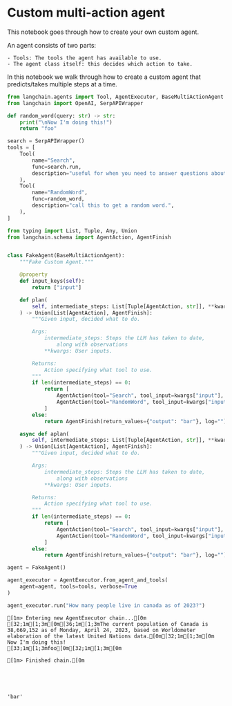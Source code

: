 # Custom multi-action agent

This notebook goes through how to create your own custom agent.

An agent consists of two parts:
    
    - Tools: The tools the agent has available to use.
    - The agent class itself: this decides which action to take.
        
        
In this notebook we walk through how to create a custom agent that predicts/takes multiple steps at a time.


```python
from langchain.agents import Tool, AgentExecutor, BaseMultiActionAgent
from langchain import OpenAI, SerpAPIWrapper
```


```python
def random_word(query: str) -> str:
    print("\nNow I'm doing this!")
    return "foo"
```


```python
search = SerpAPIWrapper()
tools = [
    Tool(
        name="Search",
        func=search.run,
        description="useful for when you need to answer questions about current events",
    ),
    Tool(
        name="RandomWord",
        func=random_word,
        description="call this to get a random word.",
    ),
]
```


```python
from typing import List, Tuple, Any, Union
from langchain.schema import AgentAction, AgentFinish


class FakeAgent(BaseMultiActionAgent):
    """Fake Custom Agent."""

    @property
    def input_keys(self):
        return ["input"]

    def plan(
        self, intermediate_steps: List[Tuple[AgentAction, str]], **kwargs: Any
    ) -> Union[List[AgentAction], AgentFinish]:
        """Given input, decided what to do.

        Args:
            intermediate_steps: Steps the LLM has taken to date,
                along with observations
            **kwargs: User inputs.

        Returns:
            Action specifying what tool to use.
        """
        if len(intermediate_steps) == 0:
            return [
                AgentAction(tool="Search", tool_input=kwargs["input"], log=""),
                AgentAction(tool="RandomWord", tool_input=kwargs["input"], log=""),
            ]
        else:
            return AgentFinish(return_values={"output": "bar"}, log="")

    async def aplan(
        self, intermediate_steps: List[Tuple[AgentAction, str]], **kwargs: Any
    ) -> Union[List[AgentAction], AgentFinish]:
        """Given input, decided what to do.

        Args:
            intermediate_steps: Steps the LLM has taken to date,
                along with observations
            **kwargs: User inputs.

        Returns:
            Action specifying what tool to use.
        """
        if len(intermediate_steps) == 0:
            return [
                AgentAction(tool="Search", tool_input=kwargs["input"], log=""),
                AgentAction(tool="RandomWord", tool_input=kwargs["input"], log=""),
            ]
        else:
            return AgentFinish(return_values={"output": "bar"}, log="")
```


```python
agent = FakeAgent()
```


```python
agent_executor = AgentExecutor.from_agent_and_tools(
    agent=agent, tools=tools, verbose=True
)
```


```python
agent_executor.run("How many people live in canada as of 2023?")
```

    
    
    [1m> Entering new AgentExecutor chain...[0m
    [32;1m[1;3m[0m[36;1m[1;3mThe current population of Canada is 38,669,152 as of Monday, April 24, 2023, based on Worldometer elaboration of the latest United Nations data.[0m[32;1m[1;3m[0m
    Now I'm doing this!
    [33;1m[1;3mfoo[0m[32;1m[1;3m[0m
    
    [1m> Finished chain.[0m
    




    'bar'




```python

```
